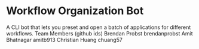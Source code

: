 # Workflow Organization Bot
A CLI bot that lets you preset and open a batch of applications for different workflows. 
Team Members (github ids)
Brendan Probst brendanprobst
Amit Bhatnagar amitb913
Christian Huang chuang57
